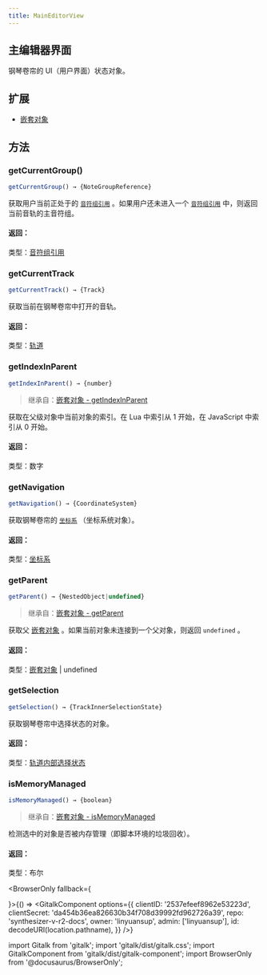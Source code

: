 ```yaml
---
title: MainEditorView
---
```


## 主编辑器界面

钢琴卷帘的 UI（用户界面）状态对象。

## 扩展

 * [嵌套对象](nested_object.md)

## 方法

### getCurrentGroup()

```js
getCurrentGroup() → {NoteGroupReference}
```

获取用户当前正处于的 [`音符组引用`](note_group_reference.md) 。如果用户还未进入一个 [`音符组引用`](note_group_reference.md) 中，则返回当前音轨的主音符组。

#### 返回：

类型：[音符组引用](note_group_reference.md)

### getCurrentTrack

```js
getCurrentTrack() → {Track}
```

获取当前在钢琴卷帘中打开的音轨。

#### 返回：

类型：[轨道](track.md)

### getIndexInParent

```js
getIndexInParent() → {number}
```

>继承自：[嵌套对象 - getIndexInParent](nested_object.md)

获取在父级对象中当前对象的索引。在 Lua 中索引从 1 开始，在 JavaScript 中索引从 0 开始。

#### 返回：

类型：数字

### getNavigation

```js
getNavigation() → {CoordinateSystem}
```

获取钢琴卷帘的 [`坐标系`](coordinate_system.md) （坐标系统对象）。

#### 返回：

类型：[坐标系](coordinate_system.md)

### getParent

```js
getParent() → {NestedObject|undefined}
```

> 继承自：[嵌套对象 - getParent](nested_object.md)

获取父 [嵌套对象](nested_object.md) 。如果当前对象未连接到一个父对象，则返回 `undefined` 。

#### 返回：

类型：[嵌套对象](nested_object.md) | undefined

### getSelection

```js
getSelection() → {TrackInnerSelectionState}
```

获取钢琴卷帘中选择状态的对象。

#### 返回：

类型：[轨道内部选择状态](track_inner_selection_state.md)

### isMemoryManaged

```js
isMemoryManaged() → {boolean}
```

>继承自：[嵌套对象 - isMemoryManaged](nested_object.md)

检测选中的对象是否被内存管理（即脚本环境的垃圾回收）。

#### 返回：

类型：布尔

<BrowserOnly fallback={<div></div>}>{() => <GitalkComponent options={{
    clientID: '2537efeef8962e53223d',
    clientSecret: 'da454b36ea826630b34f708d39992fd962726a39',
    repo: 'synthesizer-v-r2-docs',
    owner: 'linyuansup',
    admin: ['linyuansup'],
    id: decodeURI(location.pathname),
    }} />}
</BrowserOnly>

import Gitalk from 'gitalk';
import 'gitalk/dist/gitalk.css';
import GitalkComponent from 'gitalk/dist/gitalk-component';
import BrowserOnly from '@docusaurus/BrowserOnly';